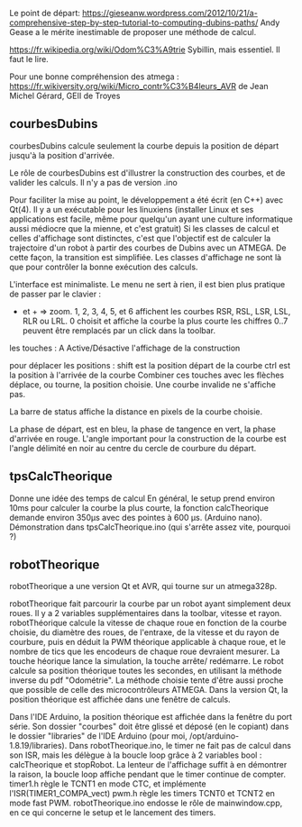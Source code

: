 Le point de départ: 
https://gieseanw.wordpress.com/2012/10/21/a-comprehensive-step-by-step-tutorial-to-computing-dubins-paths/
Andy Gease a le mérite inestimable de proposer une méthode de calcul.

https://fr.wikipedia.org/wiki/Odom%C3%A9trie
Sybillin, mais essentiel. Il faut le lire.

Pour une bonne compréhension des atmega :
https://fr.wikiversity.org/wiki/Micro_contr%C3%B4leurs_AVR
de Jean Michel Gérard, GEII de Troyes 

courbesDubins
-------------
courbesDubins calcule seulement la courbe depuis la position de départ jusqu'à la position d'arrivée.

Le rôle de courbesDubins est d'illustrer la construction des courbes, et de valider les calculs. Il n'y a pas de version .ino

Pour faciliter la mise au point, le développement a été écrit (en C++) avec Qt(4). Il y a un exécutable pour les linuxiens (installer Linux et ses applications est facile, même pour quelqu'un ayant une culture informatique aussi médiocre que la mienne, et c'est gratuit)
Si les classes de calcul et celles d'affichage sont distinctes, c'est que l'objectif est de calculer la trajectoire d'un robot à partir des courbes de Dubins avec un ATMEGA. De cette façon, la transition est simplifiée. Les classes d'affichage ne sont là que pour contrôler la bonne exécution des calculs.

L'interface est minimaliste. Le menu ne sert à rien, il est bien plus pratique de passer par le clavier :
- et + => zoom.
1, 2, 3, 4, 5, et 6  affichent les courbes RSR, RSL, LSR, LSL, RLR ou LRL.
0 choisit et affiche la courbe la plus courte
les chiffres 0..7 peuvent être remplacés par un click dans la toolbar.

les touches :
A Active/Désactive l'affichage de la construction

pour déplacer les positions :
shift est la position départ de la courbe
ctrl est la position à l'arrivée de la courbe
Combiner ces touches avec les flèches déplace, ou tourne, la position choisie. Une courbe invalide ne s'affiche pas.

La barre de status affiche la distance en pixels de la courbe choisie.

La phase de départ, est en bleu, la phase de tangence en vert, la phase d'arrivée en rouge. L'angle important pour la construction
de la courbe est l'angle délimité en noir au centre du cercle de courbure du départ.

tpsCalcTheorique
----------------
Donne une idée des temps de calcul
En général, le setup prend environ 10ms pour calculer la courbe la plus courte, la fonction calcTheorique demande environ 350µs avec des pointes à 600 µs. (Arduino nano). Démonstration dans tpsCalcTheorique.ino (qui s'arrête assez vite, pourquoi ?)

robotTheorique
--------------
robotTheorique a une version Qt et AVR, qui tourne sur un atmega328p.

robotTheorique fait parcourir la courbe par un robot ayant simplement deux roues. Il y a 2 variables supplémentaires dans la toolbar, vitesse et rayon. robotThéorique calcule la vitesse de chaque roue en fonction de la courbe choisie, du diamètre des roues, de l'entraxe, de la vitesse et du rayon de courbure, puis en déduit la PWM théorique applicable à chaque roue, et le nombre de tics que les encodeurs de chaque roue devraient mesurer.
La touche <T>héorique lance la simulation, la touche <Espace> arrête/ redémarre. Le robot calcule sa position théorique toutes les secondes, en utilisant la méthode inverse du pdf "Odométrie". La méthode choisie tente d'être aussi proche que possible de celle des microcontrôleurs ATMEGA. 
Dans la version Qt, la position théorique est affichée dans une fenêtre de calculs.

Dans l'IDE Arduino, la position théorique est affichée dans la fenêtre du port série. Son dossier "courbes" doit être glissé et déposé (en le copiant) dans le dossier "libraries" de l'IDE Arduino (pour moi, /opt/arduino-1.8.19/libraries). 
Dans robotTheorique.ino, le timer ne fait pas de calcul dans son ISR, mais les délègue à la boucle loop grâce à 2 variables bool : calcTheorique et stopRobot. La lenteur de l'affichage suffit à en démontrer la raison, la boucle loop affiche pendant que le timer continue de compter.
timer1.h règle le TCNT1 en mode CTC, et implémente l'ISR(TIMER1_COMPA_vect)
pwm.h règle les timers TCNT0 et TCNT2 en mode fast PWM.
robotTheorique.ino endosse le rôle de mainwindow.cpp, en ce qui concerne le setup et le lancement des timers.















 


